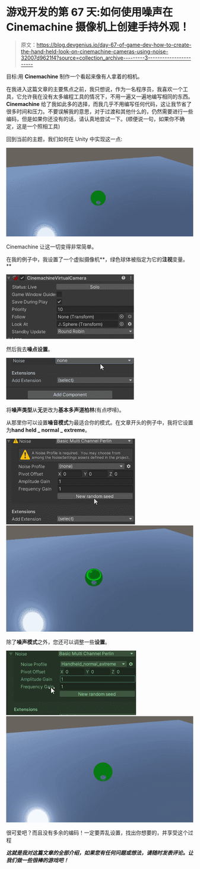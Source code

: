 # 游戏开发的第 67 天:如何使用噪声在 Cinemachine 摄像机上创建手持外观！

> 原文：<https://blog.devgenius.io/day-67-of-game-dev-how-to-create-the-hand-held-look-on-cinemachine-cameras-using-noise-32007d9621f4?source=collection_archive---------3----------------------->

目标:用 **Cinemachine** 制作一个看起来像有人拿着的相机。

在我进入这篇文章的主要焦点之前，我只想说，作为一名程序员，我喜欢一个工具，它允许我在没有太多编程工具的情况下，不用一遍又一遍地编写相同的东西。 **Cinemachine** 给了我如此多的选择，而我几乎不用编写任何代码，这让我节省了很多时间和压力。不要误解我的意思，对于过渡和其他什么的，仍然需要进行一些编码，但是如果你还没有的话，请认真地尝试一下。(顺便说一句，如果你不确定，这是一个照相工具)

回到当前的主题，我们如何在 Unity 中实现这一点:

![](img/6bf246db507ed4b02660a854440126ff.png)

Cinemachine 让这一切变得非常简单。

在我的例子中，我设置了一个虚拟摄像机**，绿色球体被指定为它的**注视**变量。**

![](img/67e59c865b1809227c0c422df740e639.png)

然后我去**噪点设置**。

![](img/a19f9245d21834875a4db864865909df.png)

将**噪声类型**从**无**更改为**基本多声道柏林**(有点啰嗦)。

从那里你可以设置**噪音模式**为最适合你的模式。在文章开头的例子中，我将它设置为**hand held _ normal _ extreme**。

![](img/dad14e23764ba21cfa3f174c49ff4aff.png)![](img/ff2bfc43d07a744e80d908417c0d1548.png)

除了**噪声模式**之外，您还可以调整一些**设置**。

![](img/4cde27486b98d0500ca4a218367f825a.png)![](img/5ee632e7a564e410ad71fd8d31bd11aa.png)

很可爱吧？而且没有多余的编码！一定要弄乱设置，找出你想要的，并享受这个过程

***这就是我对这篇文章的全部介绍，如果您有任何问题或想法，请随时发表评论。让我们做一些很棒的游戏吧！***